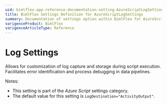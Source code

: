 ```yaml
---
uid: bimlflex-app-reference-documentation-setting-AzureScriptLogSettings
title: BimlFlex Settings Definition for AzureScriptLogSettings
summary: Documentation of settings option within BimlFlex for AzureScriptLogSettings
varigenceProduct: BimlFlex
varigenceArticleType: Reference
---
```


# Log Settings

Allows for customization of log capture and storage during script execution. Facilitates error identification and process debugging in data pipelines.

Notes:

* This setting is part of the *Azure Script* settings category.
* The default value for this setting is `LogDestination="ActivityOutput"`.
